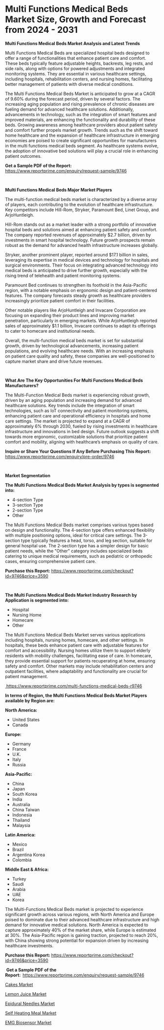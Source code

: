 <p><h1>Multi Functions Medical Beds Market Size, Growth and Forecast from 2024 - 2031</h1></p><p><strong>Multi Functions Medical Beds Market Analysis and Latest Trends</strong></p>
<p><p>Multi Functions Medical Beds are specialized hospital beds designed to offer a range of functionalities that enhance patient care and comfort. These beds typically feature adjustable heights, backrests, leg rests, and side rails, along with options for powered adjustments and integrated monitoring systems. They are essential in various healthcare settings, including hospitals, rehabilitation centers, and nursing homes, facilitating better management of patients with diverse medical conditions.</p><p>The Multi Functions Medical Beds Market is anticipated to grow at a CAGR of 9.60% during the forecast period, driven by several factors. The increasing aging population and rising prevalence of chronic diseases are fueling demand for advanced healthcare solutions. Additionally, advancements in technology, such as the integration of smart features and improved materials, are enhancing the functionality and durability of these beds. Growing awareness among healthcare providers about patient safety and comfort further propels market growth. Trends such as the shift toward home healthcare and the expansion of healthcare infrastructure in emerging economies are poised to create significant opportunities for manufacturers in the multi functions medical beds segment. As healthcare systems evolve, the adoption of innovative bed solutions will play a crucial role in enhancing patient outcomes.</p></p>
<p><strong>Get a Sample PDF of the Report:&nbsp;</strong> <a href="https://www.reportprime.com/enquiry/request-sample/9746?utm_campaign=24&utm_medium=2&utm_source=Github&utm_content=ia&utm_term=25122024&utm_id=multi-functions-medical-beds">https://www.reportprime.com/enquiry/request-sample/9746</a></p>
<p>&nbsp;</p>
<p><strong>Multi Functions Medical Beds Major Market Players</strong></p>
<p><p>The multi-function medical beds market is characterized by a diverse array of players, each contributing to the evolution of healthcare infrastructure. Key competitors include Hill-Rom, Stryker, Paramount Bed, Linet Group, and ArjoHuntleigh. </p><p>Hill-Rom stands out as a market leader with a strong portfolio of innovative hospital beds and solutions aimed at enhancing patient safety and comfort. The company reported revenues of approximately $2.7 billion, driven by investments in smart hospital technology. Future growth prospects remain robust as the demand for advanced health infrastructure increases globally.</p><p>Stryker, another prominent player, reported around $17.1 billion in sales, leveraging its expertise in medical devices and technology for hospitals and surgical environments. Their focus on integrating advanced technology into medical beds is anticipated to drive further growth, especially with the rising trend of telehealth and patient monitoring systems.</p><p>Paramount Bed continues to strengthen its foothold in the Asia-Pacific region, with a notable emphasis on ergonomic design and patient-centered features. The company forecasts steady growth as healthcare providers increasingly prioritize patient comfort in their facilities.</p><p>Other notable players like ArjoHuntleigh and Invacare Corporation are focusing on expanding their product lines and improving market penetration, particularly in emerging markets. While ArjoHuntleigh reported sales of approximately $1.1 billion, Invacare continues to adapt its offerings to cater to homecare and institutional needs.</p><p>Overall, the multi-function medical beds market is set for substantial growth, driven by technological advancements, increasing patient populations, and evolving healthcare needs. With an increasing emphasis on patient care quality and safety, these companies are well-positioned to capture market share and drive future revenues.</p></p>
<p>&nbsp;</p>
<p><strong>What Are The Key Opportunities For Multi Functions Medical Beds Manufacturers?</strong></p>
<p><p>The Multi-Function Medical Beds market is experiencing robust growth, driven by an aging population and increasing demand for advanced healthcare solutions. Key trends include the integration of smart technologies, such as IoT connectivity and patient monitoring systems, enhancing patient care and operational efficiency in hospitals and home care settings. The market is projected to expand at a CAGR of approximately 6% through 2030, fueled by rising investments in healthcare infrastructure and innovations in bed design. Future outlook suggests a shift towards more ergonomic, customizable solutions that prioritize patient comfort and mobility, aligning with healthcare’s emphasis on quality of care.</p></p>
<p><strong>Inquire or Share Your Questions If Any Before Purchasing This Report:</strong> <a href="https://www.reportprime.com/enquiry/pre-order/9746?utm_campaign=24&utm_medium=2&utm_source=Github&utm_content=ia&utm_term=25122024&utm_id=multi-functions-medical-beds">https://www.reportprime.com/enquiry/pre-order/9746</a></p>
<p>&nbsp;</p>
<p><strong>Market Segmentation</strong></p>
<p><strong>The Multi Functions Medical Beds Market Analysis by types is segmented into:</strong></p>
<p><ul><li>4-section Type</li><li>3-section Type</li><li>2-section Type</li><li>Other</li></ul></p>
<p><p>The Multi Functions Medical Beds market comprises various types based on design and functionality. The 4-section type offers enhanced flexibility with multiple positioning options, ideal for critical care settings. The 3-section type typically features a head, torso, and leg section, suitable for general hospital use. The 2-section type has a simpler design for basic patient needs, while the "Other" category includes specialized beds catering to unique medical requirements, such as pediatric or orthopedic cases, ensuring comprehensive patient care.</p></p>
<p><strong>Purchase this Report:&nbsp;</strong><a href="https://www.reportprime.com/checkout?id=9746&price=3590&utm_campaign=24&utm_medium=2&utm_source=Github&utm_content=ia&utm_term=25122024&utm_id=multi-functions-medical-beds">https://www.reportprime.com/checkout?id=9746&price=3590</a></p>
<p>&nbsp;</p>
<p><strong>The Multi Functions Medical Beds Market Industry Research by Application is segmented into:</strong></p>
<p><ul><li>Hospital</li><li>Nursing Home</li><li>Homecare</li><li>Other</li></ul></p>
<p><p>The Multi Functions Medical Beds Market serves various applications including hospitals, nursing homes, homecare, and other settings. In hospitals, these beds enhance patient care with adjustable features for comfort and accessibility. Nursing homes utilize them to support elderly residents with mobility challenges, facilitating ease of care. In homecare, they provide essential support for patients recuperating at home, ensuring safety and comfort. Other markets may include rehabilitation centers and outpatient facilities, where adaptability and functionality are crucial for patient management.</p></p>
<p><a href="https://www.reportprime.com/multi-functions-medical-beds-r9746?utm_campaign=24&utm_medium=2&utm_source=Github&utm_content=ia&utm_term=25122024&utm_id=multi-functions-medical-beds">&nbsp;https://www.reportprime.com/multi-functions-medical-beds-r9746</a></p>
<p><strong>In terms of Region, the Multi Functions Medical Beds Market Players available by Region are:</strong></p>
<p>
    <p> <strong> North America: </strong>
        <ul>
            <li>United States</li>
            <li>Canada</li>
        </ul>
        </p> 
    <p> <strong> Europe: </strong>
        <ul>
            <li>Germany</li>
            <li>France</li>
            <li>U.K.</li>
            <li>Italy</li>
            <li>Russia</li>
        </ul>
        </p> 
    <p> <strong> Asia-Pacific: </strong>
        <ul>
            <li>China</li>
            <li>Japan</li>
            <li>South Korea</li>
            <li>India</li>
            <li>Australia</li>
            <li>China Taiwan</li>
            <li>Indonesia</li>
            <li>Thailand</li>
            <li>Malaysia</li>
        </ul>
        </p> 
    <p> <strong> Latin America: </strong>
        <ul>
            <li>Mexico</li>
            <li>Brazil</li>
            <li>Argentina Korea</li>
            <li>Colombia</li>
        </ul>
        </p> 
    <p> <strong> Middle East & Africa: </strong>
        <ul>
            <li>Turkey</li>
            <li>Saudi</li>
            <li>Arabia</li>
            <li>UAE</li>
            <li>Korea</li>
        </ul>
    </p>
    </p>
<p><p>The Multi-Functions Medical Beds market is projected to experience significant growth across various regions, with North America and Europe poised to dominate due to their advanced healthcare infrastructure and high demand for innovative medical solutions. North America is expected to capture approximately 40% of the market share, while Europe is estimated at 30%. The Asia-Pacific region is gaining traction, projected to reach 20%, with China showing strong potential for expansion driven by increasing healthcare investments.</p></p>
<p><strong>Purchase this Report: </strong><a href="https://www.reportprime.com/checkout?id=9746&price=3590&utm_campaign=24&utm_medium=2&utm_source=Github&utm_content=ia&utm_term=25122024&utm_id=multi-functions-medical-beds">https://www.reportprime.com/checkout?id=9746&price=3590</a></p>
<p>&nbsp;<strong>Get a Sample PDF of the Report:&nbsp;&nbsp;</strong><a href="https://www.reportprime.com/enquiry/request-sample/9746?utm_campaign=24&utm_medium=2&utm_source=Github&utm_content=ia&utm_term=25122024&utm_id=multi-functions-medical-beds">https://www.reportprime.com/enquiry/request-sample/9746</a></p>
<p><strong></strong></p>
<p><p><a href="https://www.linkedin.com/pulse/global-cakes-markets-impressive-current-size-poised-growth-ighke?utm_campaign=24&utm_medium=2&utm_source=Github&utm_content=ia&utm_term=25122024&utm_id=multi-functions-medical-beds">Cakes Market</a></p><p><a href="https://www.linkedin.com/pulse/financial-overview-market-analysis-lemon-juice-shareholding-c51ge?utm_campaign=24&utm_medium=2&utm_source=Github&utm_content=ia&utm_term=25122024&utm_id=multi-functions-medical-beds">Lemon Juice Market</a></p><p><a href="https://github.com/JosephineMcguire65/Market-Research-Report-List-1/blob/main/epidural-needles-market.md?utm_campaign=24&utm_medium=2&utm_source=Github&utm_content=ia&utm_term=25122024&utm_id=multi-functions-medical-beds">Epidural Needles Market</a></p><p><a href="https://www.linkedin.com/pulse/delving-growth-market-self-heating-meal-expected-44-cagr-zcx1e?utm_campaign=24&utm_medium=2&utm_source=Github&utm_content=ia&utm_term=25122024&utm_id=multi-functions-medical-beds">Self Heating Meal Market</a></p><p><a href="https://github.com/jerhoskinson197676/Market-Research-Report-List-1/blob/main/emg-biosensor-market.md?utm_campaign=24&utm_medium=2&utm_source=Github&utm_content=ia&utm_term=25122024&utm_id=multi-functions-medical-beds">EMG Biosensor Market</a></p></p>